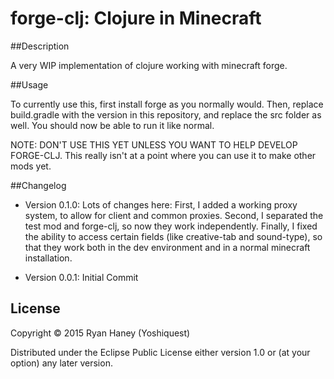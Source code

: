 # forge-clj: Clojure in Minecraft

##Description

A very WIP implementation of clojure working with minecraft forge.

##Usage

To currently use this, first install forge as you normally would. Then, replace build.gradle with the version in this repository, and replace the src folder as well. You should now be able to run it like normal.

NOTE: DON'T USE THIS YET UNLESS YOU WANT TO HELP DEVELOP FORGE-CLJ. This really isn't at a point where you can use it to make other mods yet.

##Changelog

- Version 0.1.0: Lots of changes here: First, I added a working proxy system, to allow for client and common proxies. Second, I separated the test mod and forge-clj, so now they work independently. Finally, I fixed the ability to access certain fields (like creative-tab and sound-type), so that they work both in the dev environment and in a normal minecraft installation.

- Version 0.0.1: Initial Commit

## License

Copyright © 2015 Ryan Haney (Yoshiquest)

Distributed under the Eclipse Public License either version 1.0 or (at
your option) any later version.
